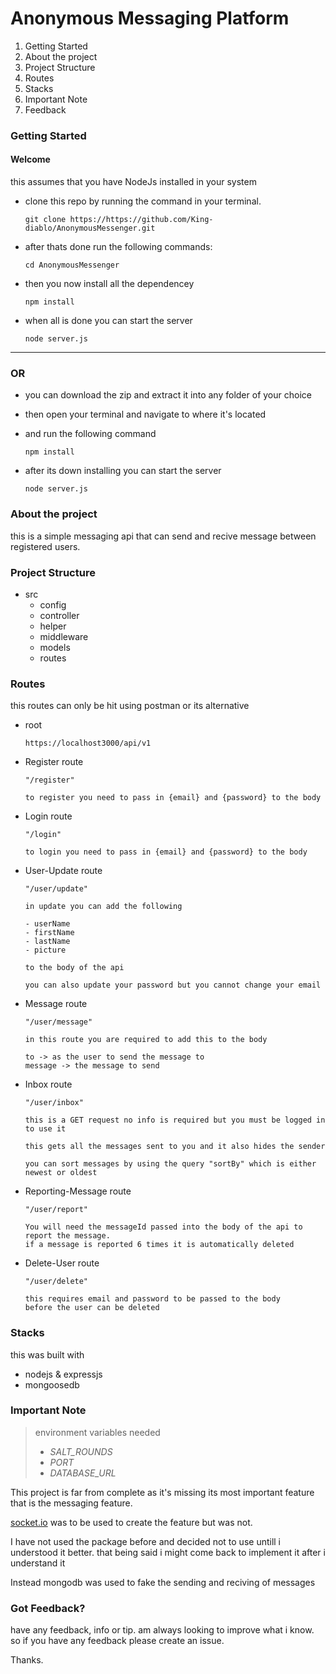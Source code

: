 # Anonymous Messaging Platform

1. Getting Started
2. About the project
3. Project Structure
4. Routes
5. Stacks
6. Important Note
7. Feedback

### Getting Started

#### Welcome

 this assumes that you have NodeJs installed in your system


* clone this repo by running the command in your terminal.
  ```
  git clone https://https://github.com/King-diablo/AnonymousMessenger.git
  ```

* after thats done run the following commands:
   ```
   cd AnonymousMessenger
   ```

* then you now install all the dependencey
  ```
  npm install
  ```

* when all is done you can start the server
  ``` 
  node server.js
  ```

***

### OR

* you can download the zip and extract it into any folder of your
  choice

* then open your terminal and navigate to where it's located
* and run the following command
  ``` 
  npm install
  ```
* after its down installing you can start the server
  ``` 
  node server.js 
  ```


### About the project

this is a simple messaging api that can send and recive message between registered
users.

### Project Structure

* src
  * config
  * controller
  * helper
  * middleware
  * models
  * routes

### Routes
  this routes can only be hit using postman or its alternative

* root
  ```
  https://localhost3000/api/v1
  ```

* Register route
    ```
    "/register"
    ```
    ```
    to register you need to pass in {email} and {password} to the body
    ```

* Login route
  ```
  "/login"
  ```
  ```
  to login you need to pass in {email} and {password} to the body
  ```

* User-Update route
  ```
  "/user/update"
  ```

  ```
  in update you can add the following

  - userName
  - firstName
  - lastName
  - picture

  to the body of the api

  you can also update your password but you cannot change your email
  ```
* Message route
    ```
    "/user/message"
    ```

    ```
    in this route you are required to add this to the body

    to -> as the user to send the message to
    message -> the message to send
    ```
* Inbox route
  ```
  "/user/inbox"
  ```

  ```
  this is a GET request no info is required but you must be logged in to use it

  this gets all the messages sent to you and it also hides the sender
  ```
  ```
  you can sort messages by using the query "sortBy" which is either newest or oldest
  ```

* Reporting-Message route
  ```
  "/user/report"
  ```

  ```
  You will need the messageId passed into the body of the api to report the message.
  if a message is reported 6 times it is automatically deleted
  ```

* Delete-User route
  ```
  "/user/delete"
  ```
  ```
  this requires email and password to be passed to the body
  before the user can be deleted
  ```
### Stacks
this was built with
* nodejs & expressjs
* mongoosedb

### Important Note

> environment variables needed
> * *SALT_ROUNDS*
> * *PORT*
> * *DATABASE_URL*

This project is far from complete as it's missing its most important feature that is
the messaging feature.

[socket.io](https://socket.io/) was to be used to create the feature but was not.

I have not used the package before and decided not to use untill i understood it better. that being said i might come back to implement it after i understand it

Instead mongodb was used to fake the sending and reciving of messages

### Got Feedback?
have any feedback, info or tip. am always looking to improve what i know. so if you have any feedback please create an issue.

Thanks.
